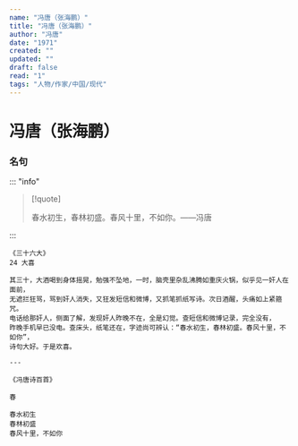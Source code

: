 ```yaml
---
name: "冯唐（张海鹏）"
title: "冯唐（张海鹏）"
author: "冯唐"
date: "1971"
created: ""
updated: ""
draft: false
read: "1"
tags: "人物/作家/中国/现代"
---
```


# 冯唐（张海鹏）

### 名句

::: "info"

> [!quote]
>
> 春水初生，春林初盛。春风十里，不如你。——冯唐

:::

```
《三十六大》
24 大喜

其三十，大酒喝到身体摇晃，勉强不坠地，一时，脑壳里杂乱沸腾如重庆火锅，似乎见一奸人在面前，
无遮拦狂骂，骂到奸人消失，又狂发短信和微博，又抓笔抓纸写诗。次日酒醒，头痛如上紧箍咒。
电话给那奸人，侧面了解，发现奸人昨晚不在，全是幻觉。查短信和微博记录，完全没有，
昨晚手机早已没电。查床头，纸笔还在，字迹尚可辨认：“春水初生，春林初盛。春风十里，不如你”，
诗句大好。于是欢喜。

---

《冯唐诗百首》

春

春水初生
春林初盛
春风十里，不如你
```
